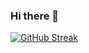### Hi there 👋

[![GitHub Streak](https://github-readme-streak-stats.herokuapp.com?user=alexshaoo&theme=tokyonight_duo)](https://git.io/streak-stats)
